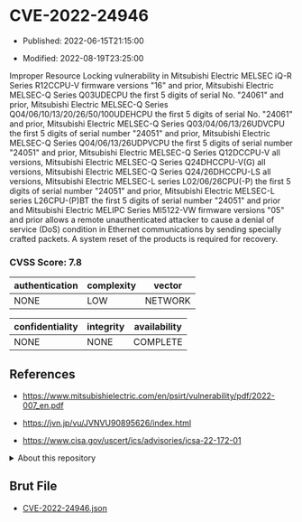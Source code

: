# CVE-2022-24946

- Published: 2022-06-15T21:15:00

- Modified: 2022-08-19T23:25:00

Improper Resource Locking vulnerability in Mitsubishi Electric MELSEC iQ-R Series R12CCPU-V firmware versions "16" and prior, Mitsubishi Electric MELSEC-Q Series Q03UDECPU the first 5 digits of serial No. "24061" and prior, Mitsubishi Electric MELSEC-Q Series Q04/06/10/13/20/26/50/100UDEHCPU the first 5 digits of serial No. "24061" and prior, Mitsubishi Electric MELSEC-Q Series Q03/04/06/13/26UDVCPU the first 5 digits of serial number "24051" and prior, Mitsubishi Electric MELSEC-Q Series Q04/06/13/26UDPVCPU the first 5 digits of serial number "24051" and prior, Mitsubishi Electric MELSEC-Q Series Q12DCCPU-V all versions, Mitsubishi Electric MELSEC-Q Series Q24DHCCPU-V(G) all versions, Mitsubishi Electric MELSEC-Q Series Q24/26DHCCPU-LS all versions, Mitsubishi Electric MELSEC-L series L02/06/26CPU(-P) the first 5 digits of serial number "24051" and prior, Mitsubishi Electric MELSEC-L series L26CPU-(P)BT the first 5 digits of serial number "24051" and prior and Mitsubishi Electric MELIPC Series MI5122-VW firmware versions "05" and prior allows a remote unauthenticated attacker to cause a denial of service (DoS) condition in Ethernet communications by sending specially crafted packets. A system reset of the products is required for recovery.

### CVSS Score: **7.8**

| authentication | complexity | vector |
| --- | --- | --- |
| NONE | LOW | NETWORK |

| confidentiality | integrity | availability |
| --- | --- | --- |
| NONE | NONE | COMPLETE |

## References

* https://www.mitsubishielectric.com/en/psirt/vulnerability/pdf/2022-007_en.pdf

* https://jvn.jp/vu/JVNVU90895626/index.html

* https://www.cisa.gov/uscert/ics/advisories/icsa-22-172-01

<details>
<summary>About this repository</summary> 

  This repository is part of the project [Live Hack CVE](https://github.com/Live-Hack-CVE). Main website can be found [www.live-hack.org](https://www.live-hack.org) 
  
  Made by [Sn0wAlice](https://github.com/Sn0wAlice) for the people that care about security and need to have a feed of the latest CVEs. Hope you enjoy it, don't forget to star the repo and follow me on [Twitter](https://twitter.com/Sn0wAlice) and [Github](https://github.com/Sn0wAlice). And that is my [personnal website](https://www.alice-snow.me/)

  - [Home Page](https://github.com/Live-Hack-CVE)
  - [Framework](https://github.com/Live-Hack-CVE/cve-framework)
  - [CVE database](https://github.com/Live-Hack-CVE/full_database)
  - [Changelog](https://github.com/Live-Hack-CVE/Changelog)
</details>

## Brut File

* [CVE-2022-24946.json](https://raw.githubusercontent.com/Live-Hack-CVE/full_database/main/cves/2022/CVE-2022-24946.json)

